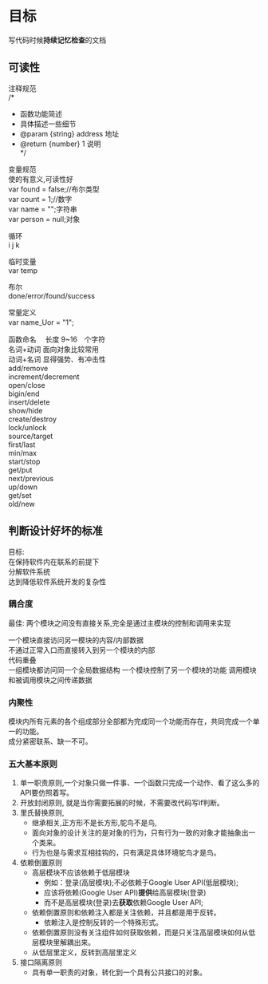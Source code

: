 # 目标
写代码时候**持续记忆检查**的文档

## 可读性
注释规范  
/*  
 * 函数功能简述  
 * 具体描述一些细节  
 * @param    {string}  address     地址  
 * @return   {number}  1           说明  
 */  

变量规范  
使的有意义,可读性好  
var found = false;//布尔类型  
var count = 1;//数字  
var name = "";字符串  
var person = null;对象  

循环  
i j k 

临时变量  
var temp 

布尔  
done/error/found/success  

常量定义  
var name_Uor = "1";　　

函数命名　
长度 9~16　个字符   
名词+动词 面向对象比较常用　  
动词+名词 显得强势、有冲击性  
add/remove  
increment/decrement  
open/close  
bigin/end  
insert/delete  
show/hide   
create/destroy  
lock/unlock  
source/target  
first/last  
min/max  
start/stop  
get/put  
next/previous  
up/down  
get/set  
old/new  


## 判断设计好坏的标准
目标:  
在保持软件内在联系的前提下  
分解软件系统  
达到降低软件系统开发的复杂性  
### 耦合度  
最佳: 
两个模块之间没有直接关系,完全是通过主模块的控制和调用来实现  

一个模块直接访问另一模块的内容/内部数据  
不通过正常入口而直接转入到另一个模块的内部  
代码重叠  
一组模块都访问同一个全局数据结构
一个模块控制了另一个模块的功能
调用模块和被调用模块之间传递数据
### 内聚性  
模块内所有元素的各个组成部分全部都为完成同一个功能而存在，共同完成一个单一的功能。  
成分紧密联系、缺一不可。  

### 五大基本原则

1. 单一职责原则,一个对象只做一件事、一个函数只完成一个动作、看了这么多的API要仿照着写。
2. 开放封闭原则, 就是当你需要拓展的时候，不需要改代码写if判断。
3. 里氏替换原则,
	* 继承相关,正方形不是长方形,鸵鸟不是鸟,
	* 面向对象的设计关注的是对象的行为，只有行为一致的对象才能抽象出一个类来。
	* 行为也是与需求互相挂钩的，只有满足具体环境鸵鸟才是鸟。
4. 依赖倒置原则
	* 高层模块不应该依赖于低层模块
		* 例如：登录(高层模块);不必依赖于Google User API(低层模块);
		* 应该将依赖(Google User API)**提供**给高层模块(登录)
		* 而不是高层模块(登录)去**获取**依赖Google User API;
	* 依赖倒置原则和依赖注入都是关注依赖，并且都是用于反转。
		* 依赖注入是控制反转的一个特殊形式。
	* 依赖倒置原则没有关注组件如何获取依赖，而是只关注高层模块如何从低层模块里解耦出来。
	* 从低层里定义，反转到高层里定义
5. 接口隔离原则 
	* 具有单一职责的对象，转化到一个具有公共接口的对象。





























